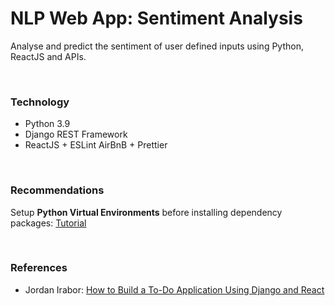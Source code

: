 # NLP Web App: Sentiment Analysis

Analyse and predict the sentiment of user defined inputs using Python, ReactJS and APIs.

<br />

### **Technology**

- Python 3.9
- Django REST Framework
- ReactJS + ESLint AirBnB + Prettier

<br />

### **Recommendations**

Setup **Python Virtual Environments** before installing dependency packages: [Tutorial](https://docs.python.org/3.9/library/venv.html)

<br />

### **References**

- Jordan Irabor: [How to Build a To-Do Application Using Django and React](https://www.digitalocean.com/community/tutorials/build-a-to-do-application-using-django-and-react)
